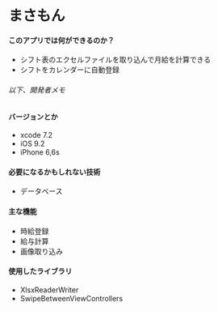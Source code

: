 
# まさもん

#### このアプリでは何ができるのか？
* シフト表のエクセルファイルを取り込んで月給を計算できる
* シフトをカレンダーに自動登録

###### 以下、開発者メモ
#### バージョンとか
* xcode 7.2
* iOS 9.2
* iPhone 6,6s


#### 必要になるかもしれない技術
* データベース

#### 主な機能
* 時給登録
* 給与計算
* 画像取り込み

#### 使用したライブラリ
* XlsxReaderWriter
* SwipeBetweenViewControllers


